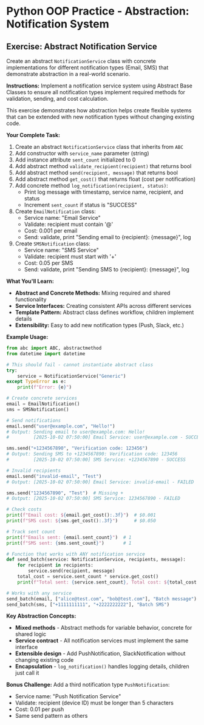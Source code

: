 # Python OOP Practice - Abstraction: Notification System

## Exercise: Abstract Notification Service

Create an abstract `NotificationService` class with concrete implementations for different notification types (Email, SMS) that demonstrate abstraction in a real-world scenario.

**Instructions:**
Implement a notification service system using Abstract Base Classes to ensure all notification types implement required methods for validation, sending, and cost calculation.

This exercise demonstrates how abstraction helps create flexible systems that can be extended with new notification types without changing existing code.

**Your Complete Task:**
1. Create an abstract `NotificationService` class that inherits from `ABC`
2. Add constructor with `service_name` parameter (string)
3. Add instance attribute `sent_count` initialized to 0
4. Add abstract method `validate_recipient(recipient)` that returns bool
5. Add abstract method `send(recipient, message)` that returns bool
6. Add abstract method `get_cost()` that returns float (cost per notification)
7. Add concrete method `log_notification(recipient, status)`:
   - Print log message with timestamp, service name, recipient, and status
   - Increment `sent_count` if status is "SUCCESS"
8. Create `EmailNotification` class:
   - Service name: "Email Service"
   - Validate: recipient must contain '@'
   - Cost: 0.001 per email
   - Send: validate, print "Sending email to {recipient}: {message}", log
9. Create `SMSNotification` class:
   - Service name: "SMS Service"
   - Validate: recipient must start with '+'
   - Cost: 0.05 per SMS
   - Send: validate, print "Sending SMS to {recipient}: {message}", log

**What You'll Learn:**
- **Abstract and Concrete Methods:** Mixing required and shared functionality
- **Service Interfaces:** Creating consistent APIs across different services
- **Template Pattern:** Abstract class defines workflow, children implement details
- **Extensibility:** Easy to add new notification types (Push, Slack, etc.)

**Example Usage:**
```python
from abc import ABC, abstractmethod
from datetime import datetime

# This should fail - cannot instantiate abstract class
try:
    service = NotificationService("Generic")
except TypeError as e:
    print(f"Error: {e}")

# Create concrete services
email = EmailNotification()
sms = SMSNotification()

# Send notifications
email.send("user@example.com", "Hello!")
# Output: Sending email to user@example.com: Hello!
#         [2025-10-02 07:50:00] Email Service: user@example.com - SUCCESS

sms.send("+1234567890", "Verification code: 123456")
# Output: Sending SMS to +1234567890: Verification code: 123456
#         [2025-10-02 07:50:00] SMS Service: +1234567890 - SUCCESS

# Invalid recipients
email.send("invalid-email", "Test")
# Output: [2025-10-02 07:50:00] Email Service: invalid-email - FAILED

sms.send("1234567890", "Test")  # Missing +
# Output: [2025-10-02 07:50:00] SMS Service: 1234567890 - FAILED

# Check costs
print(f"Email cost: ${email.get_cost():.3f}")  # $0.001
print(f"SMS cost: ${sms.get_cost():.3f}")      # $0.050

# Track sent count
print(f"Emails sent: {email.sent_count}")  # 1
print(f"SMS sent: {sms.sent_count}")       # 1

# Function that works with ANY notification service
def send_batch(service: NotificationService, recipients, message):
    for recipient in recipients:
        service.send(recipient, message)
    total_cost = service.sent_count * service.get_cost()
    print(f"Total sent: {service.sent_count}, Total cost: ${total_cost:.2f}")

# Works with any service
send_batch(email, ["alice@test.com", "bob@test.com"], "Batch message")
send_batch(sms, ["+1111111111", "+2222222222"], "Batch SMS")
```

**Key Abstraction Concepts:**
- **Mixed methods** - Abstract methods for variable behavior, concrete for shared logic
- **Service contract** - All notification services must implement the same interface
- **Extensible design** - Add PushNotification, SlackNotification without changing existing code
- **Encapsulation** - `log_notification()` handles logging details, children just call it

**Bonus Challenge:**
Add a third notification type `PushNotification`:
- Service name: "Push Notification Service"
- Validate: recipient (device ID) must be longer than 5 characters
- Cost: 0.01 per push
- Same send pattern as others
